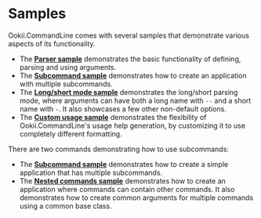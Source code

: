 # Samples

Ookii.CommandLine comes with several samples that demonstrate various aspects of its functionality.

- The [**Parser sample**](Parser) demonstrates the basic functionality of defining, parsing and
  using arguments.
- The [**Subcommand sample**](SubCommand) demonstrates how to create an application with multiple
  subcommands.
- The [**Long/short mode sample**](LongShort) demonstrates the long/short parsing mode, where
  arguments can have both a long name with `--` and a short name with `-`. It also showcases a few
  other non-default options.
- The [**Custom usage sample**](CustomUsage) demonstrates the flexibility of Ookii.CommandLine's
  usage help generation, by customizing it to use completely different formatting.

There are two commands demonstrating how to use subcommands:

- The [**Subcommand sample**](SubCommand) demonstrates how to create a simple application that has multiple
  subcommands.
- The [**Nested commands sample**](NestedCommands) demonstrates how to create an application where commands can
  contain other commands. It also demonstrates how to create common arguments for multiple commands
  using a common base class.
